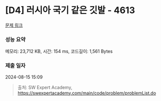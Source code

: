 # [D4] 러시아 국기 같은 깃발 - 4613 

[문제 링크](https://swexpertacademy.com/main/code/problem/problemDetail.do?contestProbId=AWQl9TIK8qoDFAXj) 

### 성능 요약

메모리: 23,712 KB, 시간: 154 ms, 코드길이: 1,561 Bytes

### 제출 일자

2024-08-15 15:09



> 출처: SW Expert Academy, https://swexpertacademy.com/main/code/problem/problemList.do